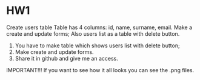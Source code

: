 # HW1
Create users table
Table has 4 columns: id, name, surname, email.
Make a create and update forms;
Also users list as a table with delete button.

1. You have to make table which shows users list with delete button;
2. Make create and update forms.
3. Share it in github and give me an access.

IMPORTANT!!!
If you want to see how it all looks you can see the .png files.
